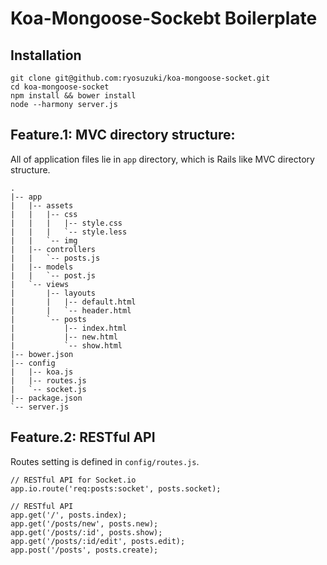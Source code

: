 # Koa-Mongoose-Sockebt Boilerplate

## Installation 

```
git clone git@github.com:ryosuzuki/koa-mongoose-socket.git
cd koa-mongoose-socket
npm install && bower install 
node --harmony server.js
```


## Feature.1: MVC directory structure:

All of application files lie in `app` directory, which is Rails like MVC directory structure.

```
.
|-- app
|   |-- assets
|   |   |-- css
|   |   |   |-- style.css
|   |   |   `-- style.less
|   |   `-- img
|   |-- controllers
|   |   `-- posts.js
|   |-- models
|   |   `-- post.js
|   `-- views
|       |-- layouts
|       |   |-- default.html
|       |   `-- header.html
|       `-- posts
|           |-- index.html
|           |-- new.html
|           `-- show.html
|-- bower.json
|-- config
|   |-- koa.js
|   |-- routes.js
|   `-- socket.js
|-- package.json
`-- server.js
```

## Feature.2: RESTful API 

Routes setting is defined in `config/routes.js`.
```
// RESTful API for Socket.io
app.io.route('req:posts:socket', posts.socket);

// RESTful API
app.get('/', posts.index);
app.get('/posts/new', posts.new);
app.get('/posts/:id', posts.show);
app.get('/posts/:id/edit', posts.edit);
app.post('/posts', posts.create);
```





